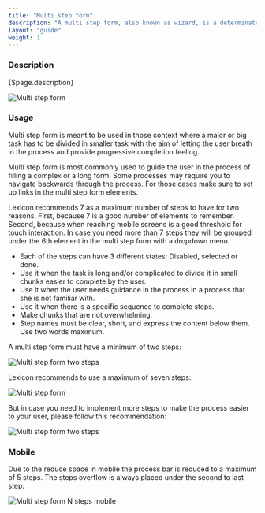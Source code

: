 ```yaml
---
title: "Multi step form"
description: "A multi step form, also known as wizard, is a determinate progress bar. This progress bar is used in long processes dividing the main task in subtasks that will help your users completing the process."
layout: "guide"
weight: 1
---
```


### Description

{$page.description}

![Multi step form](../../../images/ProcessBar7Steps.png)

### Usage

Multi step form is meant to be used in those context where a major or big task has to be divided in smaller task with the aim of letting the user breath in the process and provide progressive completion feeling.

Multi step form is most commonly used to guide the user in the process of filling a complex or a long form. Some processes may require you to navigate backwards through the process. For those cases make sure to set up links in the multi step form elements.

Lexicon recommends 7 as a maximum number of steps to have for two reasons. First, because 7 is a good number of elements to remember. Second, because when reaching mobile screens is a good threshold for touch interaction. In case you need more than 7 steps they will be grouped under the 6th element in the multi step form with a dropdown menu.

* Each of the steps can have 3 different states: Disabled, selected or done.
* Use it when the task is long and/or complicated to divide it in small chunks easier to complete by the user.
* Use it when the user needs guidance in the process in a process that she is not familiar with.
* Use it when there is a specific sequence to complete steps.
* Make chunks that are not overwhelming.
* Step names must be clear, short, and express the content below them. Use two words maximum.


A multi step form must have a minimum of two steps:

![Multi step form two steps](../../../images/ProcessBar2Steps.png)

Lexicon recommends to use a maximum of seven steps: 

![Multi step form](../../../images/ProcessBar7Steps.png)

But in case you need to implement more steps to make the process easier to your user, please follow this recommendation:

![Multi step form two steps](../../../images/ProcessBarNSteps.png)


### Mobile

Due to the reduce space in mobile the process bar is reduced to a maximum of 5 steps. The steps overflow is always placed under the second to last step:

![Multi step form N steps mobile](../../../images/ProcessBarNSteps+Mobile.png)





